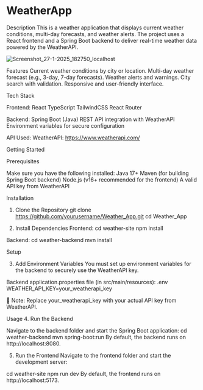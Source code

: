 ﻿# WeatherApp

 Description
This is a weather application that displays current weather conditions, multi-day forecasts, and weather alerts. The project uses a React frontend and a Spring Boot backend to deliver real-time weather data powered by the WeatherAPI.

![Screenshot_27-1-2025_182750_localhost](https://github.com/user-attachments/assets/c0ddee0e-160f-43d0-a717-15c0ef72b49c)

Features
Current weather conditions by city or location.
Multi-day weather forecast (e.g., 3-day, 7-day forecasts).
Weather alerts and warnings.
City search with validation.
Responsive and user-friendly interface.

Tech Stack

Frontend:
React
TypeScript
TailwindCSS
React Router

Backend:
Spring Boot (Java)
REST API integration with WeatherAPI
Environment variables for secure configuration

API Used:
WeatherAPI: https://www.weatherapi.com/

Getting Started

Prerequisites

Make sure you have the following installed:
Java 17+
Maven (for building Spring Boot backend)
Node.js (v16+ recommended for the frontend)
A valid API key from WeatherAPI

Installation
1. Clone the Repository
git clone https://github.com/yourusername/Weather_App.git
cd Weather_App

3. Install Dependencies
Frontend:
cd weather-site
npm install

Backend:
cd weather-backend
mvn install

Setup

3. Add Environment Variables
You must set up environment variables for the backend to securely use the WeatherAPI key.

Backend application.properties file (in src/main/resources):
.env
WEATHER_API_KEY=your_weatherapi_key

🔑 Note: Replace your_weatherapi_key with your actual API key from WeatherAPI.

Usage
4. Run the Backend

Navigate to the backend folder and start the Spring Boot application:
cd weather-backend
mvn spring-boot:run
By default, the backend runs on http://localhost:8080.

5. Run the Frontend
Navigate to the frontend folder and start the development server:

cd weather-site
npm run dev
By default, the frontend runs on http://localhost:5173.
